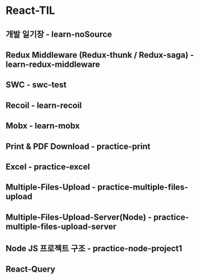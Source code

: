 # React-TIL

## 개발 일기장 - learn-noSource

## Redux Middleware (Redux-thunk / Redux-saga) - learn-redux-middleware

## SWC - swc-test

## Recoil - learn-recoil

## Mobx - learn-mobx

## Print & PDF Download - practice-print

## Excel - practice-excel

## Multiple-Files-Upload - practice-multiple-files-upload

## Multiple-Files-Upload-Server(Node) - practice-multiple-files-upload-server

## Node JS 프로젝트 구조 - practice-node-project1

## React-Query
